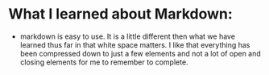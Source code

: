 # What I learned about Markdown:

- markdown is easy to use.
It is a little different then what we have learned thus far in that white space matters. 
I like that everything has been compressed down to just a few elements and not a lot of open and closing elements for me to remember to complete. 







